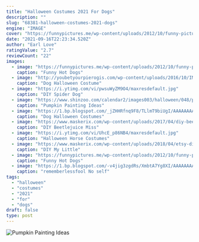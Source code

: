 ```yaml
---
title: "Halloween Costumes 2021 For Dogs"
description: ""
slug: "68381-halloween-costumes-2021-dogs"
engine: "IMAGE"
cover: "https://funnypictures.me/wp-content/uploads/2012/10/funny-pictures-Real-Hot-Dogs-4.jpg"
date: "2021-09-16T22:23:34.520Z"
author: "Earl Love"
ratingValue: "2.7"
reviewCount: "22"
images:
  - image: "https://funnypictures.me/wp-content/uploads/2012/10/funny-pictures-Real-Hot-Dogs-4.jpg"
    caption: "Funny Hot Dogs"
  - image: "http://youbetyourpierogis.com/wp-content/uploads/2016/10/IMG_13062-768x1047.jpg"
    caption: "Dog Halloween Costume"
  - image: "https://i.ytimg.com/vi/pwsuWyZM9O4/maxresdefault.jpg"
    caption: "DIY Spider Dog"
  - image: "https://www.shinzoo.com/calendar2/images003/halloween/048/pumpkin-painting-ideas-17.png"
    caption: "Pumpkin Painting Ideas"
  - image: "https://1.bp.blogspot.com/_jZHHRfnq9F8/TLlmT9biUgI/AAAAAAAAL2Y/RkVK8AFtCoY/s1600/RED_DEVIL_Dog+Halloween+Costumes.jpg"
    caption: "Dog Halloween Costumes"
  - image: "https://www.maskerix.com/wp-content/uploads/2017/04/diy-beetlejuice-miss-argentina-halloween-costume-idea.jpg"
    caption: "DIY Beetlejuice Miss"
  - image: "https://i.ytimg.com/vi/UhcE_p86NB4/maxresdefault.jpg"
    caption: "Halloween Horse Costumes"
  - image: "https://www.maskerix.com/wp-content/uploads/2018/04/etsy-diy-my-little-pony-rainbow-dash-halloween-costume-idea.jpg"
    caption: "DIY My Little"
  - image: "https://funnypictures.me/wp-content/uploads/2012/10/funny-pictures-Real-Hot-Dogs-3.jpg"
    caption: "Funny Hot Dogs"
  - image: "https://1.bp.blogspot.com/-v4jig3zgdRs/XmbtA7Yg8XI/AAAAAAAAekw/3Oyz_XcadBwQXWKLn9u3y9grV7WJAjf9gCLcBGAsYHQ/s1600/Untitled1355.png"
    caption: "rememberlessfool No self"
tags:
  - "halloween"
  - "costumes"
  - "2021"
  - "for"
  - "dogs"
draft: false
type: post
---
```



![Pumpkin Painting Ideas](https://www.shinzoo.com/calendar2/images003/halloween/048/pumpkin-painting-ideas-17.png "Pumpkin Painting Ideas")


<!--inArticleAds-->

<!--galleryOne-->


<!--inArticleAds-->

<!--galleryTwo-->


<!--galleryThree-->

